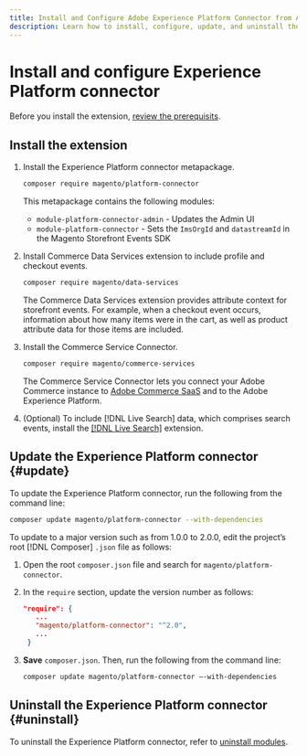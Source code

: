 ```yaml
---
title: Install and Configure Adobe Experience Platform Connector from Adobe Commerce
description: Learn how to install, configure, update, and uninstall the Adobe Experience Platform Connector from Adobe Commerce.
---
```

# Install and configure Experience Platform connector

Before you install the extension, [review the prerequisits](overview.md#prereqs).

## Install the extension

1. Install the Experience Platform connector metapackage.

   ```bash
   composer require magento/platform-connector
   ```
   
   This metapackage contains the following modules:

   * `module-platform-connector-admin` - Updates the Admin UI
   * `module-platform-connector` - Sets the `ImsOrgId` and `datastreamId` in the Magento Storefront Events SDK

1. Install Commerce Data Services extension to include profile and checkout events.

   ```bash
   composer require magento/data-services
   ```
   
   The Commerce Data Services extension provides attribute context for storefront events. For example, when a checkout event occurs, information about how many items were in the cart, as well as product attribute data for those items are included.

1. Install the Commerce Service Connector.

   ```bash
   composer require magento/commerce-services
   ```

   The Commerce Service Connector lets you connect your Adobe Commerce instance to [Adobe Commerce SaaS](../landing/saas.md) and to the Adobe Experience Platform.
   
1. (Optional) To include [!DNL Live Search] data, which comprises search events, install the [[!DNL Live Search]](../live-search/install.md) extension.

## Update the Experience Platform connector {#update}

To update the Experience Platform connector, run the following from the command line:

```bash
composer update magento/platform-connector --with-dependencies
```

To update to a major version such as from 1.0.0 to 2.0.0, edit the project’s root [!DNL Composer] `.json` file as follows:

1. Open the root `composer.json` file and search for `magento/platform-connector`.

1. In the `require` section, update the version number as follows:

   ```json
   "require": {
      ...
      "magento/platform-connector": "^2.0",
      ...
    }
   ```

1. **Save** `composer.json`. Then, run the following from the command line:

   ```bash
   composer update magento/platform-connector –-with-dependencies
   ```

## Uninstall the Experience Platform connector {#uninstall}

To uninstall the Experience Platform connector, refer to [uninstall modules](https://devdocs.magento.com/guides/v2.4/install-gde/install/cli/install-cli-uninstall-mods.html).
